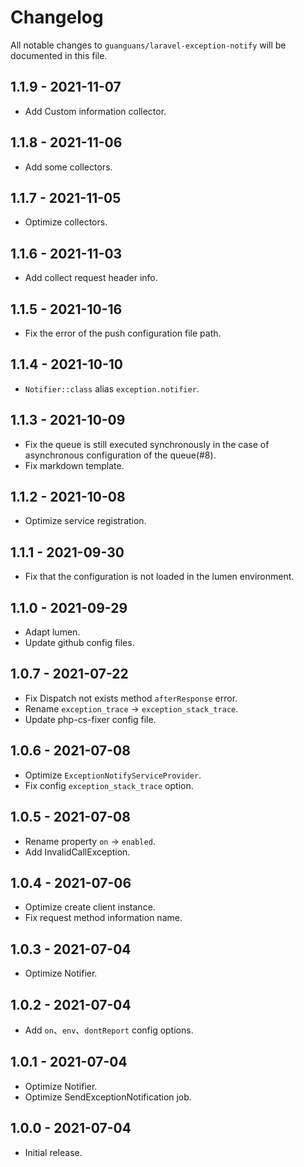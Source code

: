 # Changelog

All notable changes to `guanguans/laravel-exception-notify` will be documented in this file.

## 1.1.9 - 2021-11-07

* Add Custom information collector.

## 1.1.8 - 2021-11-06

* Add some collectors.

## 1.1.7 - 2021-11-05

* Optimize collectors.

## 1.1.6 - 2021-11-03

* Add collect request header info.

## 1.1.5 - 2021-10-16

* Fix the error of the push configuration file path.

## 1.1.4 - 2021-10-10

* `Notifier::class` alias `exception.notifier`.

## 1.1.3 - 2021-10-09

* Fix the queue is still executed synchronously in the case of asynchronous configuration of the queue(#8).
* Fix markdown template.

## 1.1.2 - 2021-10-08

* Optimize service registration.

## 1.1.1 - 2021-09-30

* Fix that the configuration is not loaded in the lumen environment.

## 1.1.0 - 2021-09-29

* Adapt lumen.
* Update github config files.

## 1.0.7 - 2021-07-22

* Fix Dispatch not exists method `afterResponse` error.
* Rename `exception_trace` -> `exception_stack_trace`.
* Update php-cs-fixer config file.

## 1.0.6 - 2021-07-08

* Optimize `ExceptionNotifyServiceProvider`.
* Fix config `exception_stack_trace` option.

## 1.0.5 - 2021-07-08

* Rename property `on` -> `enabled`.
* Add InvalidCallException.

## 1.0.4 - 2021-07-06

* Optimize create client instance.
* Fix request method information name.

## 1.0.3 - 2021-07-04

* Optimize Notifier.

## 1.0.2 - 2021-07-04

* Add `on`、`env`、`dontReport` config options.

## 1.0.1 - 2021-07-04

* Optimize Notifier.
* Optimize SendExceptionNotification job.

## 1.0.0 - 2021-07-04

* Initial release.
